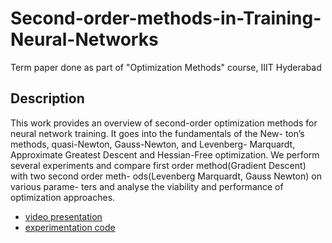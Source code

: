 # Second-order-methods-in-Training-Neural-Networks
Term paper done as part of "Optimization Methods" course, IIIT Hyderabad 

## Description
This work provides an overview of second-order optimization methods for neural
network training. It goes into the fundamentals of the New-
ton’s methods, quasi-Newton, Gauss-Newton, and Levenberg-
Marquardt, Approximate Greatest Descent and Hessian-Free
optimization. We perform several experiments and compare first
order method(Gradient Descent) with two second order meth-
ods(Levenberg Marquardt, Gauss Newton) on various parame-
ters and analyse the viability and performance of optimization
approaches.

* [video presentation](https://youtu.be/ij5Gpg131n4)
* [experimentation code](https://colab.research.google.com/drive/1sHeR5j1R_gd8vVBN_Mm51R201fOVdWLx?usp=sharing)

